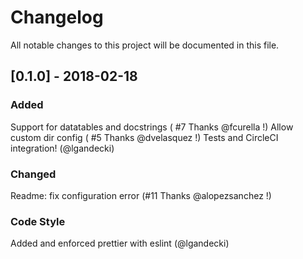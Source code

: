 # Changelog
All notable changes to this project will be documented in this file.

## [0.1.0] - 2018-02-18
### Added
Support for datatables and docstrings ( #7 Thanks @fcurella !)
Allow custom dir config ( #5 Thanks @dvelasquez !)
Tests and CircleCI integration! (@lgandecki)
### Changed
Readme: fix configuration error (#11 Thanks @alopezsanchez !)
### Code Style
Added and enforced prettier with eslint (@lgandecki)
